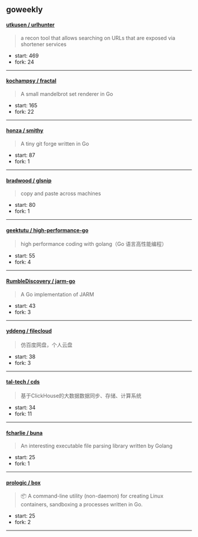 ## goweekly

#### [utkusen / urlhunter](https://github.com/utkusen/urlhunter)

> a recon tool that allows searching on URLs that are exposed via shortener services

+ start: 469
+ fork: 24

----


#### [kochampsy / fractal](https://github.com/kochampsy/fractal)

> A small mandelbrot set renderer in Go

+ start: 165
+ fork: 22

----


#### [honza / smithy](https://github.com/honza/smithy)

> A tiny git forge written in Go

+ start: 87
+ fork: 1

----


#### [bradwood / glsnip](https://github.com/bradwood/glsnip)

> copy and paste across machines

+ start: 80
+ fork: 1

----


#### [geektutu / high-performance-go](https://github.com/geektutu/high-performance-go)

> high performance coding with golang（Go 语言高性能编程）

+ start: 55
+ fork: 4

----


#### [RumbleDiscovery / jarm-go](https://github.com/RumbleDiscovery/jarm-go)

> A Go implementation of JARM

+ start: 43
+ fork: 3

----


#### [yddeng / filecloud](https://github.com/yddeng/filecloud)

> 仿百度网盘，个人云盘

+ start: 38
+ fork: 3

----


#### [tal-tech / cds](https://github.com/tal-tech/cds)

> 基于ClickHouse的大数据数据同步、存储、计算系统

+ start: 34
+ fork: 11

----


#### [fcharlie / buna](https://github.com/fcharlie/buna)

> An interesting executable file parsing library written by Golang

+ start: 25
+ fork: 1

----


#### [prologic / box](https://github.com/prologic/box)

> 📦 A command-line utility (non-daemon) for creating Linux containers, sandboxing a processes written in Go.

+ start: 25
+ fork: 2

----

